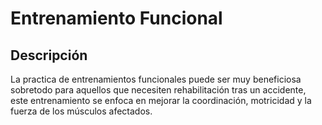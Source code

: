 # **Entrenamiento Funcional**



## Descripción

La practica de entrenamientos funcionales puede ser muy beneficiosa sobretodo para aquellos que necesiten rehabilitación tras un accidente, este entrenamiento se enfoca en mejorar la coordinación, motricidad y la fuerza de los músculos afectados.



## 